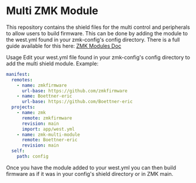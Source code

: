 # Multi ZMK Module
This repository contains the shield files for the multi control and peripherals to allow users to build firmware. This can be done by adding the module to the west.yml found in your zmk-config's config directory. There is a full guide available for this here: [ZMK Modules Doc](https://zmk.dev/docs/features/modules)

Usage
Edit your west.yml file found in your zmk-config's config directory to add the multi shield module. Example:

```yml
manifest:
  remotes:
    - name: zmkfirmware
      url-base: https://github.com/zmkfirmware
    - name: Boettner-eric
      url-base: https://github.com/Boettner-eric
  projects:
    - name: zmk
      remote: zmkfirmware
      revision: main
      import: app/west.yml
    - name: zmk-multi-module
      remote: Boettner-eric
      revision: main
  self:
    path: config

```

Once you have the module added to your west.yml you can then build firmware as if it was in your config's shield directory or in ZMK main.